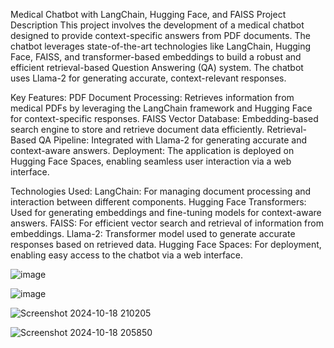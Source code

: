 Medical Chatbot with LangChain, Hugging Face, and FAISS
Project Description
This project involves the development of a medical chatbot designed to provide context-specific answers from PDF documents. The chatbot leverages state-of-the-art technologies like LangChain, Hugging Face, FAISS, and transformer-based embeddings to build a robust and efficient retrieval-based Question Answering (QA) system. The chatbot uses Llama-2 for generating accurate, context-relevant responses.

Key Features:
PDF Document Processing: Retrieves information from medical PDFs by leveraging the LangChain framework and Hugging Face for context-specific responses.
FAISS Vector Database: Embedding-based search engine to store and retrieve document data efficiently.
Retrieval-Based QA Pipeline: Integrated with Llama-2 for generating accurate and context-aware answers.
Deployment: The application is deployed on Hugging Face Spaces, enabling seamless user interaction via a web interface.

Technologies Used:
LangChain: For managing document processing and interaction between different components.
Hugging Face Transformers: Used for generating embeddings and fine-tuning models for context-aware answers.
FAISS: For efficient vector search and retrieval of information from embeddings.
Llama-2: Transformer model used to generate accurate responses based on retrieved data.
Hugging Face Spaces: For deployment, enabling easy access to the chatbot via a web interface.


![image](https://github.com/user-attachments/assets/dd455df4-ba60-4033-90b5-2aa5cbe75188)


![image](https://github.com/user-attachments/assets/76287be7-4894-4d20-8348-26d146ac8f19)

![Screenshot 2024-10-18 210205](https://github.com/user-attachments/assets/6a7538a0-b716-4239-bd98-9072d15b8645)

![Screenshot 2024-10-18 205850](https://github.com/user-attachments/assets/0c322a5d-9020-4160-9abf-411055955311)
